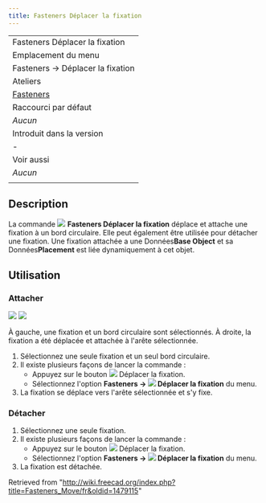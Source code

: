```yaml
---
title: Fasteners Déplacer la fixation
---
```

|  |
| --- |
| Fasteners Déplacer la fixation |
| Emplacement du menu |
| Fasteners → Déplacer la fixation |
| Ateliers |
| [Fasteners](/Fasteners_Workbench/fr "Fasteners Workbench/fr") |
| Raccourci par défaut |
| *Aucun* |
| Introduit dans la version |
| - |
| Voir aussi |
| *Aucun* |
|  |

## Description

La commande ![](/images/Fasteners_Move.svg) **Fasteners Déplacer la fixation** déplace et attache une fixation à un bord circulaire. Elle peut également être utilisée pour détacher une fixation. Une fixation attachée a une Données**Base Object** et sa Données**Placement** est liée dynamiquement à cet objet.

## Utilisation

### Attacher

![](/images/Fasteners_Move_Selected.png) ![](/images/Fasteners_Move_Result.png)

À gauche, une fixation et un bord circulaire sont sélectionnés. À droite, la fixation a été déplacée et attachée à l'arête sélectionnée.

1. Sélectionnez une seule fixation et un seul bord circulaire.
2. Il existe plusieurs façons de lancer la commande :
   * Appuyez sur le bouton ![](/images/Fasteners_Move.svg) Déplacer la fixation.
   * Sélectionnez l'option **Fasteners → ![](/images/Fasteners_Move.svg) Déplacer la fixation** du menu.
3. La fixation se déplace vers l'arête sélectionnée et s'y fixe.

### Détacher

1. Sélectionnez une seule fixation.
2. Il existe plusieurs façons de lancer la commande :
   * Appuyez sur le bouton ![](/images/Fasteners_Move.svg) Déplacer la fixation.
   * Sélectionnez l'option **Fasteners → ![](/images/Fasteners_Move.svg) Déplacer la fixation** du menu.
3. La fixation est détachée.

Retrieved from "<http://wiki.freecad.org/index.php?title=Fasteners_Move/fr&oldid=1479115>"
